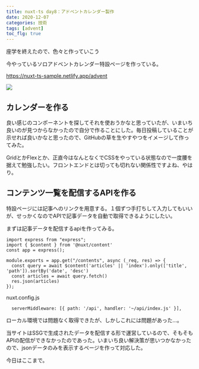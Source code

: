 ```yaml
---
title: nuxt-ts day8：アドベントカレンダー製作
date: 2020-12-07
categories: 技術
tags: [advent]
toc_flg: true
---
```


座学を終えたので、色々と作っていこう

今やっているソロアドベントカレンダー特設ページを作っている。

https://nuxt-ts-sample.netlify.app/advent

![](https://firebasestorage.googleapis.com/v0/b/hukurouo.appspot.com/o/image%2Frapture_20201208012446.png?alt=media&token=a128ca60-c138-4b2a-8dd2-0f4a80808f63)

## カレンダーを作る

良い感じのコンポーネントを探してそれを使おうかなと思っていたが、いまいち良いのが見つからなかったので自分で作ることにした。毎日投稿していることが示せれば良いかなと思ったので、GitHubの草を生やすやつをイメージして作ってみた。

GridとかFlexとか、正直今はなんとなくでCSSをやっている状態なので一度腰を据えて勉強したい。フロントエンドとは切っても切れない関係性ですよね、やはり。

## コンテンツ一覧を配信するAPIを作る

特設ページには記事へのリンクを用意する。１個ずつ手打ちして入力してもいいが、せっかくなのでAPIで記事データを自動で取得できるようにしたい。

まずは記事データを配信するapiを作ってみる。

~~~js{}[]
import express from "express";
import { $content } from '@nuxt/content'
const app = express();

module.exports = app.get("/contents", async (_req, res) => {
  const query = await $content('articles' || 'index').only(['title', 'path']).sortBy('date', 'desc')
  const articles = await query.fetch()
  res.json(articles)
});
~~~

nuxt.config.js
~~~js{}[]
  serverMiddleware: [{ path: '/api', handler: '~/api/index.js' }],
~~~

ローカル環境では問題なく取得できたが、しかしこれには問題があった...。

当サイトはSSGで生成されたデータを配信する形で運営しているので、そもそもAPIの配信ができなかったのであった。いまいち良い解決策が思いつかなかったので、jsonデータのみを表示するページを作って対応した。

今日はここまで。